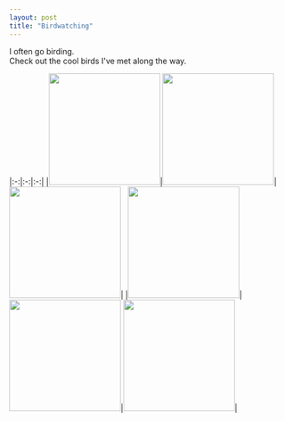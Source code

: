 ```yaml
---
layout: post
title: "Birdwatching"
---
```


I often go birding.\
Check out the cool birds I've met along the way.

|:-:|:-:|:-:|
|<img src="../../../assets/images/bird.jpg" height=200px>|<img src="../../../assets/images/bird2.jpg" height=200px>|<img src="../../../assets/images/bird3.jpg" height=200px>|
|<img src="../../../assets/images/bird6.JPG" height=200px>|<img src="../../../assets/images/bird8.JPG" height=200px>|<img src="../../../assets/images/bird9.JPG" height=200px>|